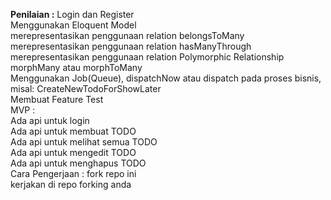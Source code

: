 <b>Penilaian :</b>
Login dan Register<br>
Menggunakan Eloquent Model<br>
merepresentasikan penggunaan relation belongsToMany<br>
merepresentasikan penggunaan relation hasManyThrough<br>
merepresentasikan penggunaan relation Polymorphic Relationship morphMany atau morphToMany<br>
Menggunakan Job(Queue), dispatchNow atau dispatch pada proses bisnis, misal: CreateNewTodoForShowLater<br>
Membuat Feature Test<br>
MVP :<br>
Ada api untuk login<br>
Ada api untuk membuat TODO<br>
Ada api untuk melihat semua TODO<br>
Ada api untuk mengedit TODO<br>
Ada api untuk menghapus TODO<br>
Cara Pengerjaan :
fork repo ini<br>
kerjakan di repo forking anda<br>
